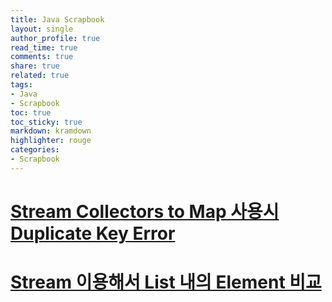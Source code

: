 ```yaml
---
title: Java Scrapbook
layout: single
author_profile: true
read_time: true
comments: true
share: true
related: true
tags:
- Java
- Scrapbook
toc: true
toc_sticky: true
markdown: kramdown
highlighter: rouge
categories:
- Scrapbook
---
```


# [Stream Collectors to Map 사용시 Duplicate Key Error](https://brocess.tistory.com/170)

# [Stream 이용해서 List 내의 Element 비교](https://gogo-jjm.tistory.com/17)
